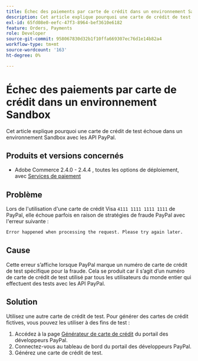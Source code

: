 ```yaml
---
title: Échec des paiements par carte de crédit dans un environnement Sandbox
description: Cet article explique pourquoi une carte de crédit de test échoue dans un environnement Sandbox avec les API PayPal.
exl-id: 65fd08e0-eefc-47f3-8964-bef3610e6182
feature: Orders, Payments
role: Developer
source-git-commit: 958067830d32b1f10ffa669307ec76d1e14b82a4
workflow-type: tm+mt
source-wordcount: '163'
ht-degree: 0%

---
```


# Échec des paiements par carte de crédit dans un environnement Sandbox

Cet article explique pourquoi une carte de crédit de test échoue dans un environnement Sandbox avec les API PayPal.

## Produits et versions concernés

* Adobe Commerce 2.4.0 - 2.4.4 , toutes les options de déploiement, avec [Services de paiement](https://marketplace.magento.com/magento-payment-services.html)

## Problème

Lors de l&#39;utilisation d&#39;une carte de crédit Visa `4111 1111 1111 1111` de PayPal, elle échoue parfois en raison de stratégies de fraude PayPal avec l&#39;erreur suivante :

```bash
Error happened when processing the request. Please try again later.
```

## Cause

Cette erreur s’affiche lorsque PayPal marque un numéro de carte de crédit de test spécifique pour la fraude. Cela se produit car il s’agit d’un numéro de carte de crédit de test utilisé par tous les utilisateurs du monde entier qui effectuent des tests avec les API PayPal.

## Solution

Utilisez une autre carte de crédit de test. Pour générer des cartes de crédit fictives, vous pouvez les utiliser à des fins de test :

1. Accédez à la page [Générateur de carte de crédit](https://developer.paypal.com/api/rest/sandbox/card-testing/#link-creditcardgenerator) du portail des développeurs PayPal.
1. Connectez-vous au tableau de bord du portail des développeurs PayPal.
1. Générez une carte de crédit de test.
